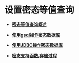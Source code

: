 # 设置密态等值查询

-   **[密态等值查询概述](密态等值查询概述.md)**  

-   **[使用gsql操作密态数据库](使用gsql操作密态数据库.md)**  

-   **[使用JDBC操作密态数据库](使用JDBC操作密态数据库.md)**  

-   **[密态支持函数/存储过程](密态支持函数-存储过程.md)**  


